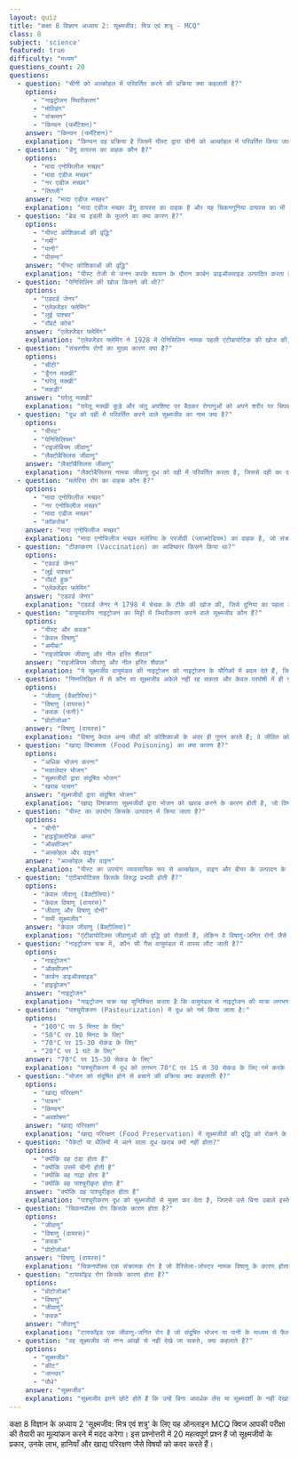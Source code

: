 ```yaml
---
layout: quiz
title: "कक्षा 8 विज्ञान अध्याय 2: सूक्ष्मजीव: मित्र एवं शत्रु - MCQ"
class: 8
subject: 'science'
featured: true
difficulty: "मध्यम"
questions_count: 20
questions:
  - question: "चीनी को अल्कोहल में परिवर्तित करने की प्रक्रिया क्या कहलाती है?"
    options:
      - "नाइट्रोजन स्थिरीकरण"
      - "मोल्डिंग"
      - "संक्रमण"
      - "किण्वन (फर्मेंटेशन)"
    answer: "किण्वन (फर्मेंटेशन)"
    explanation: "किण्वन वह प्रक्रिया है जिसमें यीस्ट द्वारा चीनी को अल्कोहल में परिवर्तित किया जाता है। इसकी खोज लुई पाश्चर ने की थी।"
  - question: "डेंगू वायरस का वाहक कौन है?"
    options:
      - "मादा एनोफिलीज मच्छर"
      - "मादा एडीज मच्छर"
      - "नर एडीज मच्छर"
      - "तितली"
    answer: "मादा एडीज मच्छर"
    explanation: "मादा एडीज मच्छर डेंगू वायरस का वाहक है और यह चिकनगुनिया वायरस का भी वाहक हो सकता है।"
  - question: "ब्रेड या इडली के फूलने का क्या कारण है?"
    options:
      - "यीस्ट कोशिकाओं की वृद्धि"
      - "गर्मी"
      - "पानी"
      - "पीसना"
    answer: "यीस्ट कोशिकाओं की वृद्धि"
    explanation: "यीस्ट तेजी से जनन करके श्वसन के दौरान कार्बन डाइऑक्साइड उत्पादित करता है, जिसके बुलबुलों से ब्रेड या इडली का आयतन बढ़ जाता है।"
  - question: "पेनिसिलिन की खोज किसने की थी?"
    options:
      - "एडवर्ड जेनर"
      - "एलेक्जेंडर फ्लेमिंग"
      - "लुई पाश्चर"
      - "रॉबर्ट कोच"
    answer: "एलेक्जेंडर फ्लेमिंग"
    explanation: "एलेक्जेंडर फ्लेमिंग ने 1928 में पेनिसिलिन नामक पहली एंटीबायोटिक की खोज की, जो एक कवक (फफूंद) से प्राप्त हुई थी।"
  - question: "संचरणीय रोगों का मुख्य कारण क्या है?"
    options:
      - "चींटी"
      - "ड्रैगन मक्खी"
      - "घरेलू मक्खी"
      - "मकड़ी"
    answer: "घरेलू मक्खी"
    explanation: "घरेलू मक्खी कूड़े और जंतु अपशिष्ट पर बैठकर रोगाणुओं को अपने शरीर पर चिपका लेती है और फिर बिना ढके भोजन पर बैठकर उसे संदूषित कर देती है।"
  - question: "दूध को दही में परिवर्तित करने वाले सूक्ष्मजीव का नाम क्या है?"
    options:
      - "यीस्ट"
      - "पेनिसिलियम"
      - "राइजोबियम जीवाणु"
      - "लैक्टोबैसिलस जीवाणु"
    answer: "लैक्टोबैसिलस जीवाणु"
    explanation: "लैक्टोबैसिलस नामक जीवाणु दूध को दही में परिवर्तित करता है, जिससे दही का खट्टा स्वाद आता है।"
  - question: "मलेरिया रोग का वाहक कौन है?"
    options:
      - "मादा एनोफिलीज मच्छर"
      - "नर एनोफिलीज मच्छर"
      - "मादा एडीज मच्छर"
      - "कॉकरोच"
    answer: "मादा एनोफिलीज मच्छर"
    explanation: "मादा एनोफिलीज मच्छर मलेरिया के परजीवी (प्लाज्मोडियम) का वाहक है, जो संक्रमित व्यक्ति से स्वस्थ व्यक्ति तक रोग फैलाता है।"
  - question: "टीकाकरण (Vaccination) का आविष्कार किसने किया था?"
    options:
      - "एडवर्ड जेनर"
      - "लुई पाश्चर"
      - "रॉबर्ट हुक"
      - "एलेक्जेंडर फ्लेमिंग"
    answer: "एडवर्ड जेनर"
    explanation: "एडवर्ड जेनर ने 1798 में चेचक के टीके की खोज की, जिसे दुनिया का पहला टीका माना जाता है।"
  - question: "वायुमंडलीय नाइट्रोजन का मिट्टी में स्थिरीकरण करने वाले सूक्ष्मजीव कौन हैं?"
    options:
      - "यीस्ट और कवक"
      - "केवल विषाणु"
      - "अमीबा"
      - "राइजोबियम जीवाणु और नील हरित शैवाल"
    answer: "राइजोबियम जीवाणु और नील हरित शैवाल"
    explanation: "ये सूक्ष्मजीव वायुमंडल की नाइट्रोजन को नाइट्रोजन के यौगिकों में बदल देते हैं, जिससे मिट्टी की उर्वरता बढ़ती है।"
  - question: "निम्नलिखित में से कौन सा सूक्ष्मजीव अकेले नहीं रह सकता और केवल परपोषी में ही गुणन करता है?"
    options:
      - "जीवाणु (बैक्टीरिया)"
      - "विषाणु (वायरस)"
      - "कवक (फंगी)"
      - "प्रोटोजोआ"
    answer: "विषाणु (वायरस)"
    explanation: "विषाणु केवल अन्य जीवों की कोशिकाओं के अंदर ही गुणन करते हैं; वे जीवित कोशिका के बाहर निर्जीव होते हैं।"
  - question: "खाद्य विषाक्तता (Food Poisoning) का क्या कारण है?"
    options:
      - "अधिक भोजन करना"
      - "मसालेदार भोजन"
      - "सूक्ष्मजीवों द्वारा संदूषित भोजन"
      - "खराब पाचन"
    answer: "सूक्ष्मजीवों द्वारा संदूषित भोजन"
    explanation: "खाद्य विषाक्तता सूक्ष्मजीवों द्वारा भोजन को खराब करने के कारण होती है, जो विषाक्त पदार्थ उत्पन्न कर सकते हैं।"
  - question: "यीस्ट का उपयोग किसके उत्पादन में किया जाता है?"
    options:
      - "चीनी"
      - "हाइड्रोक्लोरिक अम्ल"
      - "ऑक्सीजन"
      - "अल्कोहल और वाइन"
    answer: "अल्कोहल और वाइन"
    explanation: "यीस्ट का उपयोग व्यावसायिक रूप से अल्कोहल, वाइन और बीयर के उत्पादन के लिए किण्वन प्रक्रिया में किया जाता है।"
  - question: "एंटीबायोटिक्स किसके विरुद्ध प्रभावी होती हैं?"
    options:
      - "केवल जीवाणु (बैक्टीलिया)"
      - "केवल विषाणु (वायरस)"
      - "जीवाणु और विषाणु दोनों"
      - "सभी सूक्ष्मजीव"
    answer: "केवल जीवाणु (बैक्टीलिया)"
    explanation: "एंटीबायोटिक्स जीवाणुओं की वृद्धि को रोकती हैं, लेकिन वे विषाणु-जनित रोगों जैसे सर्दी-जुकाम या फ्लू पर प्रभावी नहीं होती हैं।"
  - question: "नाइट्रोजन चक्र में, कौन सी गैस वायुमंडल में वापस लौट जाती है?"
    options:
      - "नाइट्रोजन"
      - "ऑक्सीजन"
      - "कार्बन डाइऑक्साइड"
      - "हाइड्रोजन"
    answer: "नाइट्रोजन"
    explanation: "नाइट्रोजन चक्र यह सुनिश्चित करता है कि वायुमंडल में नाइट्रोजन की मात्रा लगभग स्थिर बनी रहे, क्योंकि कुछ जीवाणु नाइट्रोजन यौगिकों को वापस नाइट्रोजन गैस में बदल देते हैं।"
  - question: "पाश्चुरीकरण (Pasteurization) में दूध को गर्म किया जाता है:"
    options:
      - "100°C पर 5 मिनट के लिए"
      - "50°C पर 10 मिनट के लिए"
      - "70°C पर 15-30 सेकंड के लिए"
      - "20°C पर 1 घंटे के लिए"
    answer: "70°C पर 15-30 सेकंड के लिए"
    explanation: "पाश्चुरीकरण में दूध को लगभग 70°C पर 15 से 30 सेकंड के लिए गर्म करके तुरंत ठंडा कर दिया जाता है, जिससे सूक्ष्मजीव नष्ट हो जाते हैं।"
  - question: "भोजन को संदूषित होने से बचाने की प्रक्रिया क्या कहलाती है?"
    options:
      - "खाद्य परिरक्षण"
      - "पाचन"
      - "किण्वन"
      - "अवशोषण"
    answer: "खाद्य परिरक्षण"
    explanation: "खाद्य परिरक्षण (Food Preservation) में सूक्ष्मजीवों की वृद्धि को रोकने के लिए विभिन्न विधियों का उपयोग किया जाता है।"
  - question: "पैकेटों या थैलियों में आने वाला दूध खराब क्यों नहीं होता?"
    options:
      - "क्योंकि वह ठंडा होता है"
      - "क्योंकि उसमें चीनी होती है"
      - "क्योंकि वह गाढ़ा होता है"
      - "क्योंकि वह पाश्चुरीकृत होता है"
    answer: "क्योंकि वह पाश्चुरीकृत होता है"
    explanation: "पाश्चुरीकरण दूध को सूक्ष्मजीवों से मुक्त कर देता है, जिससे उसे बिना उबाले इस्तेमाल किया जा सकता है।"
  - question: "चिकनपॉक्स रोग किसके कारण होता है?"
    options:
      - "जीवाणु"
      - "विषाणु (वायरस)"
      - "कवक"
      - "प्रोटोजोआ"
    answer: "विषाणु (वायरस)"
    explanation: "चिकनपॉक्स एक संक्रामक रोग है जो वैरिसेला-जोस्टर नामक विषाणु के कारण होता है।"
  - question: "टायफॉइड रोग किसके कारण होता है?"
    options:
      - "प्रोटोजोआ"
      - "विषाणु"
      - "जीवाणु"
      - "कवक"
    answer: "जीवाणु"
    explanation: "टायफॉइड एक जीवाणु-जनित रोग है जो संदूषित भोजन या पानी के माध्यम से फैलता है।"
  - question: "वह सूक्ष्मजीव जो नग्न आंखों से नहीं देखे जा सकते, क्या कहलाते हैं?"
    options:
      - "सूक्ष्मजीव"
      - "कीट"
      - "जानवर"
      - "पौधे"
    answer: "सूक्ष्मजीव"
    explanation: "सूक्ष्मजीव इतने छोटे होते हैं कि उन्हें बिना आवर्धक लेंस या सूक्ष्मदर्शी के नहीं देखा जा सकता।"
---
```

कक्षा 8 विज्ञान के अध्याय 2 'सूक्ष्मजीव: मित्र एवं शत्रु' के लिए यह ऑनलाइन MCQ क्विज आपकी परीक्षा की तैयारी का मूल्यांकन करने में मदद करेगा। इस प्रश्नोत्तरी में 20 महत्वपूर्ण प्रश्न हैं जो सूक्ष्मजीवों के प्रकार, उनके लाभ, हानियाँ और खाद्य परिरक्षण जैसे विषयों को कवर करते हैं।